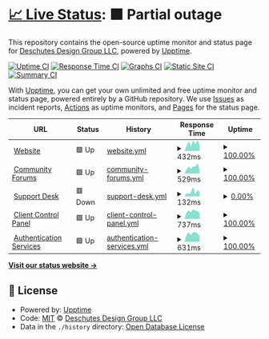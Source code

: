 # [📈 Live Status](https://status.perscom.io): <!--live status--> **🟧 Partial outage**

This repository contains the open-source uptime monitor and status page for [Deschutes Design Group LLC](https://www.deschutesdesigngroup.com), powered by [Upptime](https://github.com/upptime/upptime).

[![Uptime CI](https://github.com/DeschutesDesignGroupLLC/PERSCOM-3.0-Status/workflows/Uptime%20CI/badge.svg)](https://github.com/DeschutesDesignGroupLLC/PERSCOM-3.0-Status/actions?query=workflow%3A%22Uptime+CI%22)
[![Response Time CI](https://github.com/DeschutesDesignGroupLLC/PERSCOM-3.0-Status/workflows/Response%20Time%20CI/badge.svg)](https://github.com/DeschutesDesignGroupLLC/PERSCOM-3.0-Status/actions?query=workflow%3A%22Response+Time+CI%22)
[![Graphs CI](https://github.com/DeschutesDesignGroupLLC/PERSCOM-3.0-Status/workflows/Graphs%20CI/badge.svg)](https://github.com/DeschutesDesignGroupLLC/PERSCOM-3.0-Status/actions?query=workflow%3A%22Graphs+CI%22)
[![Static Site CI](https://github.com/DeschutesDesignGroupLLC/PERSCOM-3.0-Status/workflows/Static%20Site%20CI/badge.svg)](https://github.com/DeschutesDesignGroupLLC/PERSCOM-3.0-Status/actions?query=workflow%3A%22Static+Site+CI%22)
[![Summary CI](https://github.com/DeschutesDesignGroupLLC/PERSCOM-3.0-Status/workflows/Summary%20CI/badge.svg)](https://github.com/DeschutesDesignGroupLLC/PERSCOM-3.0-Status/actions?query=workflow%3A%22Summary+CI%22)

With [Upptime](https://upptime.js.org), you can get your own unlimited and free uptime monitor and status page, powered entirely by a GitHub repository. We use [Issues](https://github.com/DeschutesDesignGroupLLC/PERSCOM-3.0-Status/issues) as incident reports, [Actions](https://github.com/DeschutesDesignGroupLLC/PERSCOM-3.0-Status/actions) as uptime monitors, and [Pages](https://status.perscom.io) for the status page.

<!--start: status pages-->
<!-- This summary is generated by Upptime (https://github.com/upptime/upptime) -->
<!-- Do not edit this manually, your changes will be overwritten -->
<!-- prettier-ignore -->
| URL | Status | History | Response Time | Uptime |
| --- | ------ | ------- | ------------- | ------ |
| <img alt="" src="https://icons.duckduckgo.com/ip3/www.deschutesdesigngroup.com.ico" height="13"> [Website](https://www.deschutesdesigngroup.com) | 🟩 Up | [website.yml](https://github.com/DeschutesDesignGroupLLC/System-Status-Monitor/commits/HEAD/history/website.yml) | <details><summary><img alt="Response time graph" src="./graphs/website/response-time-week.png" height="20"> 432ms</summary><br><a href="https://status.deschutesdesigngroup.com/history/website"><img alt="Response time 515" src="https://img.shields.io/endpoint?url=https%3A%2F%2Fraw.githubusercontent.com%2FDeschutesDesignGroupLLC%2FSystem-Status-Monitor%2FHEAD%2Fapi%2Fwebsite%2Fresponse-time.json"></a><br><a href="https://status.deschutesdesigngroup.com/history/website"><img alt="24-hour response time 335" src="https://img.shields.io/endpoint?url=https%3A%2F%2Fraw.githubusercontent.com%2FDeschutesDesignGroupLLC%2FSystem-Status-Monitor%2FHEAD%2Fapi%2Fwebsite%2Fresponse-time-day.json"></a><br><a href="https://status.deschutesdesigngroup.com/history/website"><img alt="7-day response time 432" src="https://img.shields.io/endpoint?url=https%3A%2F%2Fraw.githubusercontent.com%2FDeschutesDesignGroupLLC%2FSystem-Status-Monitor%2FHEAD%2Fapi%2Fwebsite%2Fresponse-time-week.json"></a><br><a href="https://status.deschutesdesigngroup.com/history/website"><img alt="30-day response time 571" src="https://img.shields.io/endpoint?url=https%3A%2F%2Fraw.githubusercontent.com%2FDeschutesDesignGroupLLC%2FSystem-Status-Monitor%2FHEAD%2Fapi%2Fwebsite%2Fresponse-time-month.json"></a><br><a href="https://status.deschutesdesigngroup.com/history/website"><img alt="1-year response time 515" src="https://img.shields.io/endpoint?url=https%3A%2F%2Fraw.githubusercontent.com%2FDeschutesDesignGroupLLC%2FSystem-Status-Monitor%2FHEAD%2Fapi%2Fwebsite%2Fresponse-time-year.json"></a></details> | <details><summary><a href="https://status.deschutesdesigngroup.com/history/website">100.00%</a></summary><a href="https://status.deschutesdesigngroup.com/history/website"><img alt="All-time uptime 100.00%" src="https://img.shields.io/endpoint?url=https%3A%2F%2Fraw.githubusercontent.com%2FDeschutesDesignGroupLLC%2FSystem-Status-Monitor%2FHEAD%2Fapi%2Fwebsite%2Fuptime.json"></a><br><a href="https://status.deschutesdesigngroup.com/history/website"><img alt="24-hour uptime 100.00%" src="https://img.shields.io/endpoint?url=https%3A%2F%2Fraw.githubusercontent.com%2FDeschutesDesignGroupLLC%2FSystem-Status-Monitor%2FHEAD%2Fapi%2Fwebsite%2Fuptime-day.json"></a><br><a href="https://status.deschutesdesigngroup.com/history/website"><img alt="7-day uptime 100.00%" src="https://img.shields.io/endpoint?url=https%3A%2F%2Fraw.githubusercontent.com%2FDeschutesDesignGroupLLC%2FSystem-Status-Monitor%2FHEAD%2Fapi%2Fwebsite%2Fuptime-week.json"></a><br><a href="https://status.deschutesdesigngroup.com/history/website"><img alt="30-day uptime 100.00%" src="https://img.shields.io/endpoint?url=https%3A%2F%2Fraw.githubusercontent.com%2FDeschutesDesignGroupLLC%2FSystem-Status-Monitor%2FHEAD%2Fapi%2Fwebsite%2Fuptime-month.json"></a><br><a href="https://status.deschutesdesigngroup.com/history/website"><img alt="1-year uptime 100.00%" src="https://img.shields.io/endpoint?url=https%3A%2F%2Fraw.githubusercontent.com%2FDeschutesDesignGroupLLC%2FSystem-Status-Monitor%2FHEAD%2Fapi%2Fwebsite%2Fuptime-year.json"></a></details>
| <img alt="" src="https://icons.duckduckgo.com/ip3/community.deschutesdesigngroup.com.ico" height="13"> [Community Forums](https://community.deschutesdesigngroup.com) | 🟩 Up | [community-forums.yml](https://github.com/DeschutesDesignGroupLLC/System-Status-Monitor/commits/HEAD/history/community-forums.yml) | <details><summary><img alt="Response time graph" src="./graphs/community-forums/response-time-week.png" height="20"> 529ms</summary><br><a href="https://status.deschutesdesigngroup.com/history/community-forums"><img alt="Response time 566" src="https://img.shields.io/endpoint?url=https%3A%2F%2Fraw.githubusercontent.com%2FDeschutesDesignGroupLLC%2FSystem-Status-Monitor%2FHEAD%2Fapi%2Fcommunity-forums%2Fresponse-time.json"></a><br><a href="https://status.deschutesdesigngroup.com/history/community-forums"><img alt="24-hour response time 291" src="https://img.shields.io/endpoint?url=https%3A%2F%2Fraw.githubusercontent.com%2FDeschutesDesignGroupLLC%2FSystem-Status-Monitor%2FHEAD%2Fapi%2Fcommunity-forums%2Fresponse-time-day.json"></a><br><a href="https://status.deschutesdesigngroup.com/history/community-forums"><img alt="7-day response time 529" src="https://img.shields.io/endpoint?url=https%3A%2F%2Fraw.githubusercontent.com%2FDeschutesDesignGroupLLC%2FSystem-Status-Monitor%2FHEAD%2Fapi%2Fcommunity-forums%2Fresponse-time-week.json"></a><br><a href="https://status.deschutesdesigngroup.com/history/community-forums"><img alt="30-day response time 600" src="https://img.shields.io/endpoint?url=https%3A%2F%2Fraw.githubusercontent.com%2FDeschutesDesignGroupLLC%2FSystem-Status-Monitor%2FHEAD%2Fapi%2Fcommunity-forums%2Fresponse-time-month.json"></a><br><a href="https://status.deschutesdesigngroup.com/history/community-forums"><img alt="1-year response time 566" src="https://img.shields.io/endpoint?url=https%3A%2F%2Fraw.githubusercontent.com%2FDeschutesDesignGroupLLC%2FSystem-Status-Monitor%2FHEAD%2Fapi%2Fcommunity-forums%2Fresponse-time-year.json"></a></details> | <details><summary><a href="https://status.deschutesdesigngroup.com/history/community-forums">100.00%</a></summary><a href="https://status.deschutesdesigngroup.com/history/community-forums"><img alt="All-time uptime 100.00%" src="https://img.shields.io/endpoint?url=https%3A%2F%2Fraw.githubusercontent.com%2FDeschutesDesignGroupLLC%2FSystem-Status-Monitor%2FHEAD%2Fapi%2Fcommunity-forums%2Fuptime.json"></a><br><a href="https://status.deschutesdesigngroup.com/history/community-forums"><img alt="24-hour uptime 100.00%" src="https://img.shields.io/endpoint?url=https%3A%2F%2Fraw.githubusercontent.com%2FDeschutesDesignGroupLLC%2FSystem-Status-Monitor%2FHEAD%2Fapi%2Fcommunity-forums%2Fuptime-day.json"></a><br><a href="https://status.deschutesdesigngroup.com/history/community-forums"><img alt="7-day uptime 100.00%" src="https://img.shields.io/endpoint?url=https%3A%2F%2Fraw.githubusercontent.com%2FDeschutesDesignGroupLLC%2FSystem-Status-Monitor%2FHEAD%2Fapi%2Fcommunity-forums%2Fuptime-week.json"></a><br><a href="https://status.deschutesdesigngroup.com/history/community-forums"><img alt="30-day uptime 100.00%" src="https://img.shields.io/endpoint?url=https%3A%2F%2Fraw.githubusercontent.com%2FDeschutesDesignGroupLLC%2FSystem-Status-Monitor%2FHEAD%2Fapi%2Fcommunity-forums%2Fuptime-month.json"></a><br><a href="https://status.deschutesdesigngroup.com/history/community-forums"><img alt="1-year uptime 100.00%" src="https://img.shields.io/endpoint?url=https%3A%2F%2Fraw.githubusercontent.com%2FDeschutesDesignGroupLLC%2FSystem-Status-Monitor%2FHEAD%2Fapi%2Fcommunity-forums%2Fuptime-year.json"></a></details>
| <img alt="" src="https://icons.duckduckgo.com/ip3/support.deschutesdesigngroup.com.ico" height="13"> [Support Desk](https://support.deschutesdesigngroup.com/hc/en-us) | 🟥 Down | [support-desk.yml](https://github.com/DeschutesDesignGroupLLC/System-Status-Monitor/commits/HEAD/history/support-desk.yml) | <details><summary><img alt="Response time graph" src="./graphs/support-desk/response-time-week.png" height="20"> 132ms</summary><br><a href="https://status.deschutesdesigngroup.com/history/support-desk"><img alt="Response time 171" src="https://img.shields.io/endpoint?url=https%3A%2F%2Fraw.githubusercontent.com%2FDeschutesDesignGroupLLC%2FSystem-Status-Monitor%2FHEAD%2Fapi%2Fsupport-desk%2Fresponse-time.json"></a><br><a href="https://status.deschutesdesigngroup.com/history/support-desk"><img alt="24-hour response time 139" src="https://img.shields.io/endpoint?url=https%3A%2F%2Fraw.githubusercontent.com%2FDeschutesDesignGroupLLC%2FSystem-Status-Monitor%2FHEAD%2Fapi%2Fsupport-desk%2Fresponse-time-day.json"></a><br><a href="https://status.deschutesdesigngroup.com/history/support-desk"><img alt="7-day response time 132" src="https://img.shields.io/endpoint?url=https%3A%2F%2Fraw.githubusercontent.com%2FDeschutesDesignGroupLLC%2FSystem-Status-Monitor%2FHEAD%2Fapi%2Fsupport-desk%2Fresponse-time-week.json"></a><br><a href="https://status.deschutesdesigngroup.com/history/support-desk"><img alt="30-day response time 133" src="https://img.shields.io/endpoint?url=https%3A%2F%2Fraw.githubusercontent.com%2FDeschutesDesignGroupLLC%2FSystem-Status-Monitor%2FHEAD%2Fapi%2Fsupport-desk%2Fresponse-time-month.json"></a><br><a href="https://status.deschutesdesigngroup.com/history/support-desk"><img alt="1-year response time 171" src="https://img.shields.io/endpoint?url=https%3A%2F%2Fraw.githubusercontent.com%2FDeschutesDesignGroupLLC%2FSystem-Status-Monitor%2FHEAD%2Fapi%2Fsupport-desk%2Fresponse-time-year.json"></a></details> | <details><summary><a href="https://status.deschutesdesigngroup.com/history/support-desk">0.00%</a></summary><a href="https://status.deschutesdesigngroup.com/history/support-desk"><img alt="All-time uptime 0.09%" src="https://img.shields.io/endpoint?url=https%3A%2F%2Fraw.githubusercontent.com%2FDeschutesDesignGroupLLC%2FSystem-Status-Monitor%2FHEAD%2Fapi%2Fsupport-desk%2Fuptime.json"></a><br><a href="https://status.deschutesdesigngroup.com/history/support-desk"><img alt="24-hour uptime 0.00%" src="https://img.shields.io/endpoint?url=https%3A%2F%2Fraw.githubusercontent.com%2FDeschutesDesignGroupLLC%2FSystem-Status-Monitor%2FHEAD%2Fapi%2Fsupport-desk%2Fuptime-day.json"></a><br><a href="https://status.deschutesdesigngroup.com/history/support-desk"><img alt="7-day uptime 0.00%" src="https://img.shields.io/endpoint?url=https%3A%2F%2Fraw.githubusercontent.com%2FDeschutesDesignGroupLLC%2FSystem-Status-Monitor%2FHEAD%2Fapi%2Fsupport-desk%2Fuptime-week.json"></a><br><a href="https://status.deschutesdesigngroup.com/history/support-desk"><img alt="30-day uptime 7.96%" src="https://img.shields.io/endpoint?url=https%3A%2F%2Fraw.githubusercontent.com%2FDeschutesDesignGroupLLC%2FSystem-Status-Monitor%2FHEAD%2Fapi%2Fsupport-desk%2Fuptime-month.json"></a><br><a href="https://status.deschutesdesigngroup.com/history/support-desk"><img alt="1-year uptime 0.09%" src="https://img.shields.io/endpoint?url=https%3A%2F%2Fraw.githubusercontent.com%2FDeschutesDesignGroupLLC%2FSystem-Status-Monitor%2FHEAD%2Fapi%2Fsupport-desk%2Fuptime-year.json"></a></details>
| <img alt="" src="https://icons.duckduckgo.com/ip3/solutions.deschutesdesigngroup.com.ico" height="13"> [Client Control Panel](https://solutions.deschutesdesigngroup.com) | 🟩 Up | [client-control-panel.yml](https://github.com/DeschutesDesignGroupLLC/System-Status-Monitor/commits/HEAD/history/client-control-panel.yml) | <details><summary><img alt="Response time graph" src="./graphs/client-control-panel/response-time-week.png" height="20"> 737ms</summary><br><a href="https://status.deschutesdesigngroup.com/history/client-control-panel"><img alt="Response time 831" src="https://img.shields.io/endpoint?url=https%3A%2F%2Fraw.githubusercontent.com%2FDeschutesDesignGroupLLC%2FSystem-Status-Monitor%2FHEAD%2Fapi%2Fclient-control-panel%2Fresponse-time.json"></a><br><a href="https://status.deschutesdesigngroup.com/history/client-control-panel"><img alt="24-hour response time 585" src="https://img.shields.io/endpoint?url=https%3A%2F%2Fraw.githubusercontent.com%2FDeschutesDesignGroupLLC%2FSystem-Status-Monitor%2FHEAD%2Fapi%2Fclient-control-panel%2Fresponse-time-day.json"></a><br><a href="https://status.deschutesdesigngroup.com/history/client-control-panel"><img alt="7-day response time 737" src="https://img.shields.io/endpoint?url=https%3A%2F%2Fraw.githubusercontent.com%2FDeschutesDesignGroupLLC%2FSystem-Status-Monitor%2FHEAD%2Fapi%2Fclient-control-panel%2Fresponse-time-week.json"></a><br><a href="https://status.deschutesdesigngroup.com/history/client-control-panel"><img alt="30-day response time 689" src="https://img.shields.io/endpoint?url=https%3A%2F%2Fraw.githubusercontent.com%2FDeschutesDesignGroupLLC%2FSystem-Status-Monitor%2FHEAD%2Fapi%2Fclient-control-panel%2Fresponse-time-month.json"></a><br><a href="https://status.deschutesdesigngroup.com/history/client-control-panel"><img alt="1-year response time 831" src="https://img.shields.io/endpoint?url=https%3A%2F%2Fraw.githubusercontent.com%2FDeschutesDesignGroupLLC%2FSystem-Status-Monitor%2FHEAD%2Fapi%2Fclient-control-panel%2Fresponse-time-year.json"></a></details> | <details><summary><a href="https://status.deschutesdesigngroup.com/history/client-control-panel">100.00%</a></summary><a href="https://status.deschutesdesigngroup.com/history/client-control-panel"><img alt="All-time uptime 100.00%" src="https://img.shields.io/endpoint?url=https%3A%2F%2Fraw.githubusercontent.com%2FDeschutesDesignGroupLLC%2FSystem-Status-Monitor%2FHEAD%2Fapi%2Fclient-control-panel%2Fuptime.json"></a><br><a href="https://status.deschutesdesigngroup.com/history/client-control-panel"><img alt="24-hour uptime 100.00%" src="https://img.shields.io/endpoint?url=https%3A%2F%2Fraw.githubusercontent.com%2FDeschutesDesignGroupLLC%2FSystem-Status-Monitor%2FHEAD%2Fapi%2Fclient-control-panel%2Fuptime-day.json"></a><br><a href="https://status.deschutesdesigngroup.com/history/client-control-panel"><img alt="7-day uptime 100.00%" src="https://img.shields.io/endpoint?url=https%3A%2F%2Fraw.githubusercontent.com%2FDeschutesDesignGroupLLC%2FSystem-Status-Monitor%2FHEAD%2Fapi%2Fclient-control-panel%2Fuptime-week.json"></a><br><a href="https://status.deschutesdesigngroup.com/history/client-control-panel"><img alt="30-day uptime 100.00%" src="https://img.shields.io/endpoint?url=https%3A%2F%2Fraw.githubusercontent.com%2FDeschutesDesignGroupLLC%2FSystem-Status-Monitor%2FHEAD%2Fapi%2Fclient-control-panel%2Fuptime-month.json"></a><br><a href="https://status.deschutesdesigngroup.com/history/client-control-panel"><img alt="1-year uptime 100.00%" src="https://img.shields.io/endpoint?url=https%3A%2F%2Fraw.githubusercontent.com%2FDeschutesDesignGroupLLC%2FSystem-Status-Monitor%2FHEAD%2Fapi%2Fclient-control-panel%2Fuptime-year.json"></a></details>
| <img alt="" src="https://icons.duckduckgo.com/ip3/solutions.deschutesdesigngroup.com.ico" height="13"> [Authentication Services](https://solutions.deschutesdesigngroup.com) | 🟩 Up | [authentication-services.yml](https://github.com/DeschutesDesignGroupLLC/System-Status-Monitor/commits/HEAD/history/authentication-services.yml) | <details><summary><img alt="Response time graph" src="./graphs/authentication-services/response-time-week.png" height="20"> 631ms</summary><br><a href="https://status.deschutesdesigngroup.com/history/authentication-services"><img alt="Response time 617" src="https://img.shields.io/endpoint?url=https%3A%2F%2Fraw.githubusercontent.com%2FDeschutesDesignGroupLLC%2FSystem-Status-Monitor%2FHEAD%2Fapi%2Fauthentication-services%2Fresponse-time.json"></a><br><a href="https://status.deschutesdesigngroup.com/history/authentication-services"><img alt="24-hour response time 457" src="https://img.shields.io/endpoint?url=https%3A%2F%2Fraw.githubusercontent.com%2FDeschutesDesignGroupLLC%2FSystem-Status-Monitor%2FHEAD%2Fapi%2Fauthentication-services%2Fresponse-time-day.json"></a><br><a href="https://status.deschutesdesigngroup.com/history/authentication-services"><img alt="7-day response time 631" src="https://img.shields.io/endpoint?url=https%3A%2F%2Fraw.githubusercontent.com%2FDeschutesDesignGroupLLC%2FSystem-Status-Monitor%2FHEAD%2Fapi%2Fauthentication-services%2Fresponse-time-week.json"></a><br><a href="https://status.deschutesdesigngroup.com/history/authentication-services"><img alt="30-day response time 590" src="https://img.shields.io/endpoint?url=https%3A%2F%2Fraw.githubusercontent.com%2FDeschutesDesignGroupLLC%2FSystem-Status-Monitor%2FHEAD%2Fapi%2Fauthentication-services%2Fresponse-time-month.json"></a><br><a href="https://status.deschutesdesigngroup.com/history/authentication-services"><img alt="1-year response time 617" src="https://img.shields.io/endpoint?url=https%3A%2F%2Fraw.githubusercontent.com%2FDeschutesDesignGroupLLC%2FSystem-Status-Monitor%2FHEAD%2Fapi%2Fauthentication-services%2Fresponse-time-year.json"></a></details> | <details><summary><a href="https://status.deschutesdesigngroup.com/history/authentication-services">100.00%</a></summary><a href="https://status.deschutesdesigngroup.com/history/authentication-services"><img alt="All-time uptime 100.00%" src="https://img.shields.io/endpoint?url=https%3A%2F%2Fraw.githubusercontent.com%2FDeschutesDesignGroupLLC%2FSystem-Status-Monitor%2FHEAD%2Fapi%2Fauthentication-services%2Fuptime.json"></a><br><a href="https://status.deschutesdesigngroup.com/history/authentication-services"><img alt="24-hour uptime 100.00%" src="https://img.shields.io/endpoint?url=https%3A%2F%2Fraw.githubusercontent.com%2FDeschutesDesignGroupLLC%2FSystem-Status-Monitor%2FHEAD%2Fapi%2Fauthentication-services%2Fuptime-day.json"></a><br><a href="https://status.deschutesdesigngroup.com/history/authentication-services"><img alt="7-day uptime 100.00%" src="https://img.shields.io/endpoint?url=https%3A%2F%2Fraw.githubusercontent.com%2FDeschutesDesignGroupLLC%2FSystem-Status-Monitor%2FHEAD%2Fapi%2Fauthentication-services%2Fuptime-week.json"></a><br><a href="https://status.deschutesdesigngroup.com/history/authentication-services"><img alt="30-day uptime 100.00%" src="https://img.shields.io/endpoint?url=https%3A%2F%2Fraw.githubusercontent.com%2FDeschutesDesignGroupLLC%2FSystem-Status-Monitor%2FHEAD%2Fapi%2Fauthentication-services%2Fuptime-month.json"></a><br><a href="https://status.deschutesdesigngroup.com/history/authentication-services"><img alt="1-year uptime 100.00%" src="https://img.shields.io/endpoint?url=https%3A%2F%2Fraw.githubusercontent.com%2FDeschutesDesignGroupLLC%2FSystem-Status-Monitor%2FHEAD%2Fapi%2Fauthentication-services%2Fuptime-year.json"></a></details>

<!--end: status pages-->

[**Visit our status website →**](https://status.perscom.io)

## 📄 License

- Powered by: [Upptime](https://github.com/upptime/upptime)
- Code: [MIT](./LICENSE) © [Deschutes Design Group LLC](https://www.deschutesdesigngroup.com)
- Data in the `./history` directory: [Open Database License](https://opendatacommons.org/licenses/odbl/1-0/)

